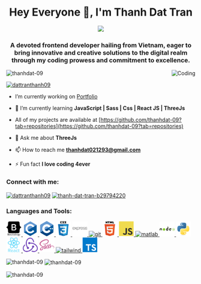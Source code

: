 <h1 align="center">Hey Everyone 👋, I'm Thanh Dat Tran</h1>
<div align="center"> <img src="https://mir-s3-cdn-cf.behance.net/project_modules/max_1200/81bb4b165684019.640b6038d133e.gif"> </div>
<h3 align="center">A devoted frontend developer hailing from Vietnam, eager to bring innovative and creative solutions to the digital realm through my coding prowess and commitment to excellence.</h3>
<img align="right" alt="Coding" src="https://i.pinimg.com/originals/ef/09/36/ef0936558e58d6bebf73fee2ae895fe3.gif" />
<p align="left"> <img src="https://komarev.com/ghpvc/?username=thanhdat-09&label=Profile%20views&color=0e75b6&style=flat" alt="thanhdat-09" /> </p>

<p align="left"> <a href="https://twitter.com/dattranthanh09" target="blank"><img src="https://img.shields.io/twitter/follow/dattranthanh09?logo=twitter&style=for-the-badge" alt="dattranthanh09" /></a> </p>

- I’m currently working on [Portfolio](https://github.com/thanhdat-09/my_portfolio)

- 🌱 I’m currently learning **JavaScript | Sass | Css | React JS | ThreeJs**

- All of my projects are available at [https://github.com/thanhdat-09?tab=repositories](https://github.com/thanhdat-09?tab=repositories)

- 💬 Ask me about **ThreeJs**

- 📫 How to reach me **thanhdat021293@gmail.com**

- ⚡ Fun fact **I love coding 4ever**

<h3 align="left">Connect with me:</h3>
<p align="left">
<a href="https://twitter.com/dattranthanh09" target="blank"><img align="center" src="https://raw.githubusercontent.com/rahuldkjain/github-profile-readme-generator/master/src/images/icons/Social/twitter.svg" alt="dattranthanh09" height="30" width="40" /></a>
<a href="https://linkedin.com/in/thanh-dat-tran-b29794220" target="blank"><img align="center" src="https://raw.githubusercontent.com/rahuldkjain/github-profile-readme-generator/master/src/images/icons/Social/linked-in-alt.svg" alt="thanh-dat-tran-b29794220" height="30" width="40" /></a>
</p>

<h3 align="left">Languages and Tools:</h3>
<p align="left"> <a href="https://getbootstrap.com" target="_blank" rel="noreferrer"> <img src="https://raw.githubusercontent.com/devicons/devicon/master/icons/bootstrap/bootstrap-plain-wordmark.svg" alt="bootstrap" width="40" height="40"/> </a> <a href="https://www.cprogramming.com/" target="_blank" rel="noreferrer"> <img src="https://raw.githubusercontent.com/devicons/devicon/master/icons/c/c-original.svg" alt="c" width="40" height="40"/> </a> <a href="https://www.w3schools.com/cpp/" target="_blank" rel="noreferrer"> <img src="https://raw.githubusercontent.com/devicons/devicon/master/icons/cplusplus/cplusplus-original.svg" alt="cplusplus" width="40" height="40"/> </a> <a href="https://www.w3schools.com/css/" target="_blank" rel="noreferrer"> <img src="https://raw.githubusercontent.com/devicons/devicon/master/icons/css3/css3-original-wordmark.svg" alt="css3" width="40" height="40"/> </a> <a href="https://expressjs.com" target="_blank" rel="noreferrer"> <img src="https://raw.githubusercontent.com/devicons/devicon/master/icons/express/express-original-wordmark.svg" alt="express" width="40" height="40"/> </a> <a href="https://git-scm.com/" target="_blank" rel="noreferrer"> <img src="https://www.vectorlogo.zone/logos/git-scm/git-scm-icon.svg" alt="git" width="40" height="40"/> </a> <a href="https://www.w3.org/html/" target="_blank" rel="noreferrer"> <img src="https://raw.githubusercontent.com/devicons/devicon/master/icons/html5/html5-original-wordmark.svg" alt="html5" width="40" height="40"/> </a> <a href="https://developer.mozilla.org/en-US/docs/Web/JavaScript" target="_blank" rel="noreferrer"> <img src="https://raw.githubusercontent.com/devicons/devicon/master/icons/javascript/javascript-original.svg" alt="javascript" width="40" height="40"/> </a> <a href="https://www.mathworks.com/" target="_blank" rel="noreferrer"> <img src="https://upload.wikimedia.org/wikipedia/commons/2/21/Matlab_Logo.png" alt="matlab" width="40" height="40"/> </a> <a href="https://nodejs.org" target="_blank" rel="noreferrer"> <img src="https://raw.githubusercontent.com/devicons/devicon/master/icons/nodejs/nodejs-original-wordmark.svg" alt="nodejs" width="40" height="40"/> </a> <a href="https://www.python.org" target="_blank" rel="noreferrer"> <img src="https://raw.githubusercontent.com/devicons/devicon/master/icons/python/python-original.svg" alt="python" width="40" height="40"/> </a> <a href="https://reactjs.org/" target="_blank" rel="noreferrer"> <img src="https://raw.githubusercontent.com/devicons/devicon/master/icons/react/react-original-wordmark.svg" alt="react" width="40" height="40"/> </a> <a href="https://redux.js.org" target="_blank" rel="noreferrer"> <img src="https://raw.githubusercontent.com/devicons/devicon/master/icons/redux/redux-original.svg" alt="redux" width="40" height="40"/> </a> <a href="https://sass-lang.com" target="_blank" rel="noreferrer"> <img src="https://raw.githubusercontent.com/devicons/devicon/master/icons/sass/sass-original.svg" alt="sass" width="40" height="40"/> </a> <a href="https://tailwindcss.com/" target="_blank" rel="noreferrer"> <img src="https://www.vectorlogo.zone/logos/tailwindcss/tailwindcss-icon.svg" alt="tailwind" width="40" height="40"/> </a> <a href="https://www.typescriptlang.org/" target="_blank" rel="noreferrer"> <img src="https://raw.githubusercontent.com/devicons/devicon/master/icons/typescript/typescript-original.svg" alt="typescript" width="40" height="40"/> </a> </p>

<p><img align="left" src="https://github-readme-stats.vercel.app/api/top-langs?username=thanhdat-09&show_icons=true&locale=en&layout=compact" alt="thanhdat-09" /></p>

<p>&nbsp;<img align="center" src="https://github-readme-stats.vercel.app/api?username=thanhdat-09&show_icons=true&locale=en" alt="thanhdat-09" /></p>

<p><img align="center" src="https://github-readme-streak-stats.herokuapp.com/?user=thanhdat-09&" alt="thanhdat-09" /></p>

